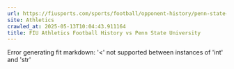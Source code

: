 ```yaml
---
url: https://fiusports.com/sports/football/opponent-history/penn-state-university/358
site: Athletics
crawled_at: 2025-05-13T10:04:43.911164
title: FIU Athletics Football History vs Penn State University
---
```


Error generating fit markdown: '<' not supported between instances of 'int' and 'str'